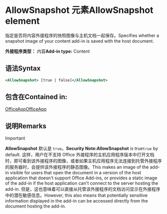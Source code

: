 # <a name="allowsnapshot-element"></a><span data-ttu-id="eeafa-101">AllowSnapshot 元素</span><span class="sxs-lookup"><span data-stu-id="eeafa-101">AllowSnapshot element</span></span>

<span data-ttu-id="eeafa-102">指定是否将内容外接程序的快照图像与主机文档一起保存。</span><span class="sxs-lookup"><span data-stu-id="eeafa-102">Specifies whether a snapshot image of your content add-in is saved with the host document.</span></span>

<span data-ttu-id="eeafa-103">**外接程序类型：** 内容</span><span class="sxs-lookup"><span data-stu-id="eeafa-103">**Add-in type:** Content</span></span>

## <a name="syntax"></a><span data-ttu-id="eeafa-104">语法</span><span class="sxs-lookup"><span data-stu-id="eeafa-104">Syntax</span></span>

```XML
<AllowSnapshot> [true | false]</AllowSnapshot>
```

## <a name="contained-in"></a><span data-ttu-id="eeafa-105">包含在</span><span class="sxs-lookup"><span data-stu-id="eeafa-105">Contained in:</span></span>

[<span data-ttu-id="eeafa-106">OfficeApp</span><span class="sxs-lookup"><span data-stu-id="eeafa-106">OfficeApp</span></span>](officeapp.md)

## <a name="remarks"></a><span data-ttu-id="eeafa-107">说明</span><span class="sxs-lookup"><span data-stu-id="eeafa-107">Remarks</span></span>

 > [!IMPORTANT]
 > <span data-ttu-id="eeafa-108">**AllowSnapshot** 默认是 `true`。</span><span class="sxs-lookup"><span data-stu-id="eeafa-108">**Security Note:AllowSnapshot** is true`true` by default.</span></span> <span data-ttu-id="eeafa-109">这样，用户在不支持 Office 外接程序的主机应用程序版本中打开文档时，即可看到该外接程序的图像，或者如果主机应用程序无法连接到托管外接程序的服务器时，会提供该外接程序的静态图像。</span><span class="sxs-lookup"><span data-stu-id="eeafa-109">This makes an image of the add-in visible for users that open the document in a version of the host application that doesn't support Office Add-ins, or provides a static image of the add-in if the host application can't connect to the server hosting the add-in.</span></span> <span data-ttu-id="eeafa-110">但是，这也意味着可以直接从托管该外接程序的文档访问显示在外接程序中的潜在敏感信息。</span><span class="sxs-lookup"><span data-stu-id="eeafa-110">However, this also means that potentially sensitive information displayed in the add-in can be accessed directly from the document hosting the add-in.</span></span>

